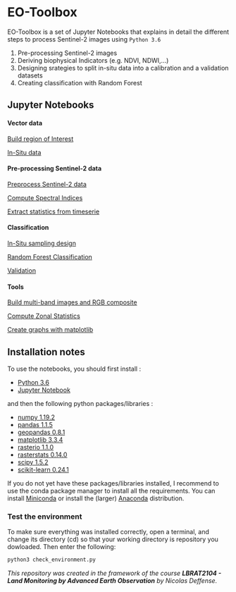 # EO-Toolbox

EO-Toolbox is a set of Jupyter Notebooks that explains in detail the different steps to process Sentinel-2 images using `Python 3.6`

1. Pre-processing Sentinel-2 images
3. Deriving biophysical Indicators (e.g. NDVI, NDWI,...)
4. Designing srategies to split in-situ data into a calibration and a validation datasets
5. Creating classification with Random Forest



## Jupyter Notebooks

#### Vector data

[Build region of Interest](https://nicolasdeffense.github.io/eo-toolbox/notebooks/region_of_interest.html)

[In-Situ data](https://nicolasdeffense.github.io/eo-toolbox/notebooks/in_situ.html)


#### Pre-processing Sentinel-2 data

[Preprocess Sentinel-2 data](https://nicolasdeffense.github.io/eo-toolbox/notebooks/sentinel_2_prepro.html)

[Compute Spectral Indices](https://nicolasdeffense.github.io/eo-toolbox/notebooks/spectral_indices.html)

[Extract statistics from timeserie](https://nicolasdeffense.github.io/eo-toolbox/notebooks/extract_stats_timeserie.html)


#### Classification

[In-Situ sampling design](https://nicolasdeffense.github.io/eo-toolbox/notebooks/in_situ_sampling_design.html)

[Random Forest Classification](https://nicolasdeffense.github.io/eo-toolbox/notebooks/random_forest_classification.html)

[Validation](https://nicolasdeffense.github.io/eo-toolbox/notebooks/validation.html)


#### Tools

[Build multi-band images and RGB composite](https://nicolasdeffense.github.io/eo-toolbox/notebooks/multiband_raster.html)

[Compute Zonal Statistics](https://nicolasdeffense.github.io/eo-toolbox/notebooks/zonal_stats.html)

[Create graphs with matplotlib](https://nicolasdeffense.github.io/eo-toolbox/notebooks/graphics.html)


## Installation notes

To use the notebooks, you should first install :

- [Python 3.6](https://www.python.org)
- [Jupyter Notebook](http://jupyter.org)

and then the following python packages/libraries :

- [numpy 1.19.2](https://numpy.org)
- [pandas 1.1.5](https://pandas.pydata.org)
- [geopandas 0.8.1](https://geopandas.org/)
- [matplotlib 3.3.4](https://matplotlib.org)
- [rasterio 1.1.0](https://rasterio.readthedocs.io/en/latest/intro.html)
- [rasterstats 0.14.0](https://pythonhosted.org/rasterstats/)
- [scipy 1.5.2](https://www.scipy.org/about.html)
- [scikit-learn 0.24.1](https://scikit-learn.org/stable/)


If you do not yet have these packages/libraries installed, I recommend to use the conda package manager to install all the requirements. You can install [Miniconda](https://docs.conda.io/en/latest/miniconda.html) or install the (larger) [Anaconda](https://www.anaconda.com/products/individual) distribution.



### Test the environment

To make sure everything was installed correctly, open a terminal, and change its directory (cd) so that your working directory is repository you dowloaded. Then enter the following:

```sh
python3 check_environment.py
```


*This repository was created in the framework of the course **LBRAT2104 - Land Monitoring by Advanced Earth Observation** by Nicolas Deffense.*